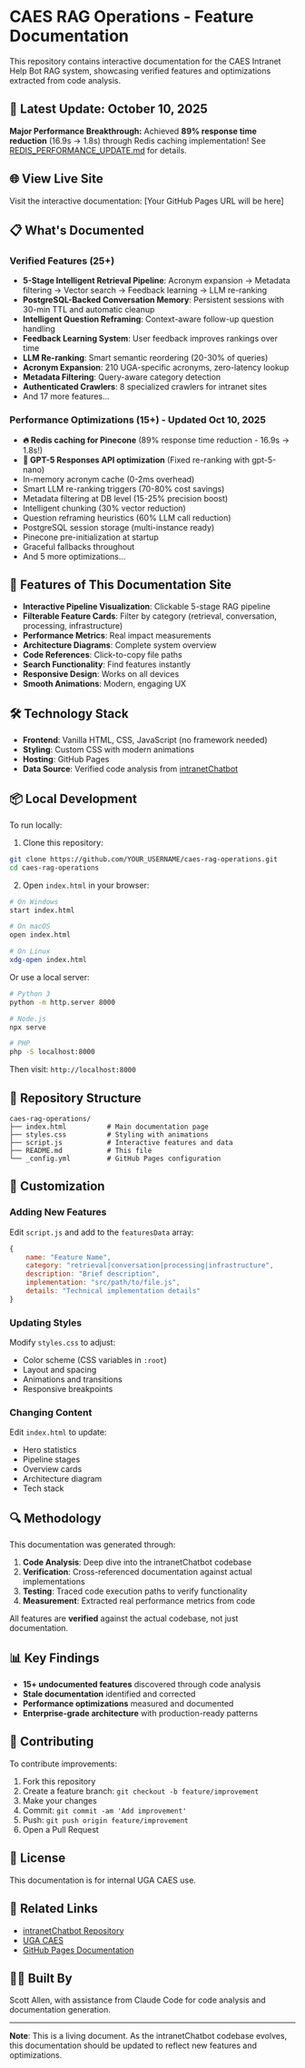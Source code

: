 # CAES RAG Operations - Feature Documentation

This repository contains interactive documentation for the CAES Intranet Help Bot RAG system, showcasing verified features and optimizations extracted from code analysis.

## 🎉 Latest Update: October 10, 2025
**Major Performance Breakthrough:** Achieved **89% response time reduction** (16.9s → 1.8s) through Redis caching implementation! See [REDIS_PERFORMANCE_UPDATE.md](./REDIS_PERFORMANCE_UPDATE.md) for details.

## 🌐 View Live Site

Visit the interactive documentation: [Your GitHub Pages URL will be here]

## 📋 What's Documented

### Verified Features (25+)
- **5-Stage Intelligent Retrieval Pipeline**: Acronym expansion → Metadata filtering → Vector search → Feedback learning → LLM re-ranking
- **PostgreSQL-Backed Conversation Memory**: Persistent sessions with 30-min TTL and automatic cleanup
- **Intelligent Question Reframing**: Context-aware follow-up question handling
- **Feedback Learning System**: User feedback improves rankings over time
- **LLM Re-ranking**: Smart semantic reordering (20-30% of queries)
- **Acronym Expansion**: 210 UGA-specific acronyms, zero-latency lookup
- **Metadata Filtering**: Query-aware category detection
- **Authenticated Crawlers**: 8 specialized crawlers for intranet sites
- And 17 more features...

### Performance Optimizations (15+) - **Updated Oct 10, 2025**
- **🔥 Redis caching for Pinecone** (89% response time reduction - 16.9s → 1.8s!)
- **🚀 GPT-5 Responses API optimization** (Fixed re-ranking with gpt-5-nano)
- In-memory acronym cache (0-2ms overhead)
- Smart LLM re-ranking triggers (70-80% cost savings)
- Metadata filtering at DB level (15-25% precision boost)
- Intelligent chunking (30% vector reduction)
- Question reframing heuristics (60% LLM call reduction)
- PostgreSQL session storage (multi-instance ready)
- Pinecone pre-initialization at startup
- Graceful fallbacks throughout
- And 5 more optimizations...

## 🚀 Features of This Documentation Site

- **Interactive Pipeline Visualization**: Clickable 5-stage RAG pipeline
- **Filterable Feature Cards**: Filter by category (retrieval, conversation, processing, infrastructure)
- **Performance Metrics**: Real impact measurements
- **Architecture Diagrams**: Complete system overview
- **Code References**: Click-to-copy file paths
- **Search Functionality**: Find features instantly
- **Responsive Design**: Works on all devices
- **Smooth Animations**: Modern, engaging UX

## 🛠️ Technology Stack

- **Frontend**: Vanilla HTML, CSS, JavaScript (no framework needed)
- **Styling**: Custom CSS with modern animations
- **Hosting**: GitHub Pages
- **Data Source**: Verified code analysis from [intranetChatbot](https://github.com/swa34/CAES-INTRANET-HELP-BOT)

## 📦 Local Development

To run locally:

1. Clone this repository:
```bash
git clone https://github.com/YOUR_USERNAME/caes-rag-operations.git
cd caes-rag-operations
```

2. Open `index.html` in your browser:
```bash
# On Windows
start index.html

# On macOS
open index.html

# On Linux
xdg-open index.html
```

Or use a local server:
```bash
# Python 3
python -m http.server 8000

# Node.js
npx serve

# PHP
php -S localhost:8000
```

Then visit: `http://localhost:8000`

## 📁 Repository Structure

```
caes-rag-operations/
├── index.html          # Main documentation page
├── styles.css          # Styling with animations
├── script.js           # Interactive features and data
├── README.md           # This file
└── _config.yml         # GitHub Pages configuration
```

## 🎨 Customization

### Adding New Features

Edit `script.js` and add to the `featuresData` array:

```javascript
{
    name: "Feature Name",
    category: "retrieval|conversation|processing|infrastructure",
    description: "Brief description",
    implementation: "src/path/to/file.js",
    details: "Technical implementation details"
}
```

### Updating Styles

Modify `styles.css` to adjust:
- Color scheme (CSS variables in `:root`)
- Layout and spacing
- Animations and transitions
- Responsive breakpoints

### Changing Content

Edit `index.html` to update:
- Hero statistics
- Pipeline stages
- Overview cards
- Architecture diagram
- Tech stack

## 🔍 Methodology

This documentation was generated through:

1. **Code Analysis**: Deep dive into the intranetChatbot codebase
2. **Verification**: Cross-referenced documentation against actual implementations
3. **Testing**: Traced code execution paths to verify functionality
4. **Measurement**: Extracted real performance metrics from code

All features are **verified** against the actual codebase, not just documentation.

## 📊 Key Findings

- **15+ undocumented features** discovered through code analysis
- **Stale documentation** identified and corrected
- **Performance optimizations** measured and documented
- **Enterprise-grade architecture** with production-ready patterns

## 🤝 Contributing

To contribute improvements:

1. Fork this repository
2. Create a feature branch: `git checkout -b feature/improvement`
3. Make your changes
4. Commit: `git commit -am 'Add improvement'`
5. Push: `git push origin feature/improvement`
6. Open a Pull Request

## 📝 License

This documentation is for internal UGA CAES use.

## 🔗 Related Links

- [intranetChatbot Repository](https://github.com/swa34/CAES-INTRANET-HELP-BOT)
- [UGA CAES](https://www.caes.uga.edu/)
- [GitHub Pages Documentation](https://docs.github.com/en/pages)

## 👨‍💻 Built By

Scott Allen, with assistance from Claude Code for code analysis and documentation generation.

---

**Note**: This is a living document. As the intranetChatbot codebase evolves, this documentation should be updated to reflect new features and optimizations.
